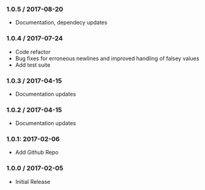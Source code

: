 ### 1.0.5 / 2017-08-20
- Documentation, dependecy updates

### 1.0.4 / 2017-07-24
- Code refactor
- Bug fixes for erroneous newlines and improved handling of falsey values
- Add test suite

### 1.0.3 / 2017-04-15
 - Documentation updates

### 1.0.2 / 2017-04-15
 - Documentation updates

### 1.0.1: 2017-02-06
- Add Github Repo

### 1.0.0 / 2017-02-05
- Initial Release